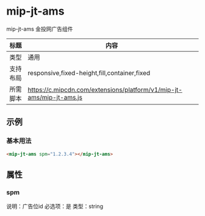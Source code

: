 # mip-jt-ams

mip-jt-ams 金投网广告组件

标题|内容
----|----
类型|通用
支持布局|responsive,fixed-height,fill,container,fixed
所需脚本|https://c.mipcdn.com/extensions/platform/v1/mip-jt-ams/mip-jt-ams.js

## 示例

### 基本用法
```html
<mip-jt-ams spm="1.2.3.4"></mip-jt-ams>
```

## 属性

### spm

说明：广告位id
必选项：是
类型：string